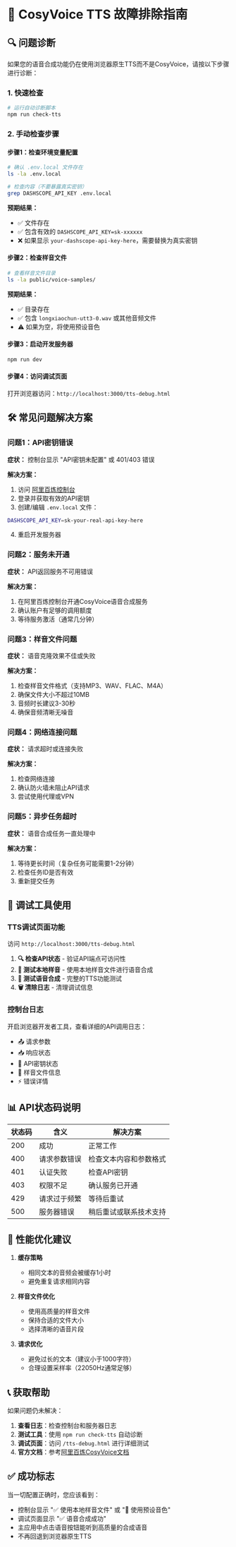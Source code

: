 # 🎵 CosyVoice TTS 故障排除指南

## 🔍 问题诊断

如果您的语音合成功能仍在使用浏览器原生TTS而不是CosyVoice，请按以下步骤进行诊断：

### 1. 快速检查
```bash
# 运行自动诊断脚本
npm run check-tts
```

### 2. 手动检查步骤

#### 步骤1：检查环境变量配置
```bash
# 确认 .env.local 文件存在
ls -la .env.local

# 检查内容（不要暴露真实密钥）
grep DASHSCOPE_API_KEY .env.local
```

**预期结果：**
- ✅ 文件存在
- ✅ 包含有效的 `DASHSCOPE_API_KEY=sk-xxxxxx`
- ❌ 如果显示 `your-dashscope-api-key-here`，需要替换为真实密钥

#### 步骤2：检查样音文件
```bash
# 查看样音文件目录
ls -la public/voice-samples/
```

**预期结果：**
- ✅ 目录存在
- ✅ 包含 `longxiaochun-utt3-0.wav` 或其他音频文件
- ⚠️ 如果为空，将使用预设音色

#### 步骤3：启动开发服务器
```bash
npm run dev
```

#### 步骤4：访问调试页面
打开浏览器访问：`http://localhost:3000/tts-debug.html`

## 🛠️ 常见问题解决方案

### 问题1：API密钥错误
**症状：** 控制台显示 "API密钥未配置" 或 401/403 错误

**解决方案：**
1. 访问 [阿里百炼控制台](https://dashscope.aliyun.com/)
2. 登录并获取有效的API密钥
3. 创建/编辑 `.env.local` 文件：
```bash
DASHSCOPE_API_KEY=sk-your-real-api-key-here
```
4. 重启开发服务器

### 问题2：服务未开通
**症状：** API返回服务不可用错误

**解决方案：**
1. 在阿里百炼控制台开通CosyVoice语音合成服务
2. 确认账户有足够的调用额度
3. 等待服务激活（通常几分钟）

### 问题3：样音文件问题
**症状：** 语音克隆效果不佳或失败

**解决方案：**
1. 检查样音文件格式（支持MP3、WAV、FLAC、M4A）
2. 确保文件大小不超过10MB
3. 音频时长建议3-30秒
4. 确保音频清晰无噪音

### 问题4：网络连接问题
**症状：** 请求超时或连接失败

**解决方案：**
1. 检查网络连接
2. 确认防火墙未阻止API请求
3. 尝试使用代理或VPN

### 问题5：异步任务超时
**症状：** 语音合成任务一直处理中

**解决方案：**
1. 等待更长时间（复杂任务可能需要1-2分钟）
2. 检查任务ID是否有效
3. 重新提交任务

## 🔧 调试工具使用

### TTS调试页面功能
访问 `http://localhost:3000/tts-debug.html`

1. **🔍 检查API状态** - 验证API端点可访问性
2. **📁 测试本地样音** - 使用本地样音文件进行语音合成
3. **🎵 测试语音合成** - 完整的TTS功能测试
4. **🗑️ 清除日志** - 清理调试信息

### 控制台日志
开启浏览器开发者工具，查看详细的API调用日志：
- 📤 请求参数
- 📥 响应状态
- 🔑 API密钥状态
- 📁 样音文件信息
- ⚡ 错误详情

## 📊 API状态码说明

| 状态码 | 含义 | 解决方案 |
|--------|------|----------|
| 200 | 成功 | 正常工作 |
| 400 | 请求参数错误 | 检查文本内容和参数格式 |
| 401 | 认证失败 | 检查API密钥 |
| 403 | 权限不足 | 确认服务已开通 |
| 429 | 请求过于频繁 | 等待后重试 |
| 500 | 服务器错误 | 稍后重试或联系技术支持 |

## 🚀 性能优化建议

1. **缓存策略**
   - 相同文本的音频会被缓存1小时
   - 避免重复请求相同内容

2. **样音文件优化**
   - 使用高质量的样音文件
   - 保持合适的文件大小
   - 选择清晰的语音片段

3. **请求优化**
   - 避免过长的文本（建议小于1000字符）
   - 合理设置采样率（22050Hz通常足够）

## 📞 获取帮助

如果问题仍未解决：

1. **查看日志**：检查控制台和服务器日志
2. **测试工具**：使用 `npm run check-tts` 自动诊断
3. **调试页面**：访问 `/tts-debug.html` 进行详细测试
4. **官方文档**：参考[阿里百炼CosyVoice文档](https://help.aliyun.com/zh/dashscope/developer-reference/cosyvoice-quick-start)

## ✅ 成功标志

当一切配置正确时，您应该看到：
- 控制台显示 "✅ 使用本地样音文件" 或 "🎤 使用预设音色"
- 调试页面显示 "✅ 语音合成成功"
- 主应用中点击语音按钮能听到高质量的合成语音
- 不再回退到浏览器原生TTS 